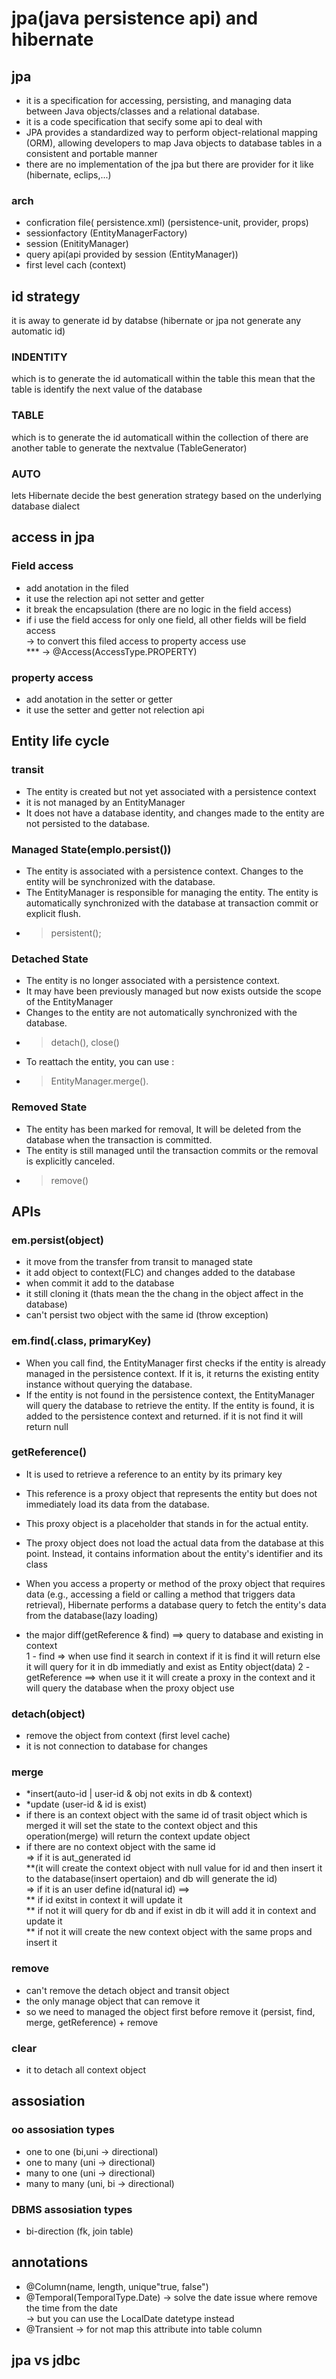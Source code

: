 # jpa(java persistence api) and hibernate

## jpa 
* it is a specification for accessing, persisting, and managing data between Java objects/classes and a relational database. 
* it is a code specification that secify some api to deal with
* JPA provides a standardized way to perform object-relational mapping (ORM), allowing developers to map Java objects to database tables in a consistent and portable manner
* there are no implementation of the jpa but there are provider for it like (hibernate, eclips,...)

### arch
* conficration file( persistence.xml) (persistence-unit, provider, props)
* sessionfactory (EntityManagerFactory)
* session (EnitityManager)
* query api(api provided by session (EntityManager))
* first level cach (context)

## id strategy 
 it is away to generate id by databse (hibernate or jpa not generate any automatic id)
### INDENTITY
 which is to generate the id automaticall within the table
this mean that the table is identify the next value of the database
### TABLE
 which is to generate the id automaticall within the collection of
 there are another table to generate the nextvalue (TableGenerator) 
### AUTO
 lets Hibernate decide the best generation strategy based on the underlying database dialect

## access in jpa
### Field access
* add anotation in the filed
* it use the relection api not setter and getter
* it break the encapsulation (there are no logic in the field access)
* if i use the field access for only one field, all other fields will be field access <br>
    -> to convert this filed access to  property access use<br> 
    *** -> @Access(AccessType.PROPERTY)

### property access
* add anotation in the setter or getter
* it use the setter and getter not relection api

## Entity life cycle
### transit 
* The entity is created but not yet associated with a persistence context 
* it is not managed by an EntityManager
* It does not have a database identity, and changes made to the entity are not persisted to the database.

### Managed State(emplo.persist())
*  The entity is associated with a persistence context. Changes to the entity will be synchronized with the database.
* The EntityManager is responsible for managing the entity. The entity is automatically synchronized with the database at transaction commit or explicit flush.
* >persistent();

### Detached State
* The entity is no longer associated with a persistence context. 
* It may have been previously managed but now exists outside the scope of the EntityManager
* Changes to the entity are not automatically synchronized with the database. 
* >detach(), close()
* To reattach the entity, you can use :  
* >EntityManager.merge().
### Removed State
* The entity has been marked for removal, It will be deleted from the database when the transaction is committed.
* The entity is still managed until the transaction commits or the removal is explicitly canceled.
* >remove()

## APIs
### em.persist(object)
* it move from the transfer from transit to managed state
* it add object to context(FLC) and changes added to the database
* when commit it add to the database
* it still cloning it (thats mean the the chang in the object affect in the database)
* can't persist two object with the same id (throw exception)

### em.find(.class, primaryKey)
* When you call find, the EntityManager first checks if the entity is already managed in the persistence context. If it is, it returns the existing entity instance without querying the database.
* If the entity is not found in the persistence context, the EntityManager will query the database to retrieve the entity. If the entity is found, it is added to the persistence context and returned. if it is not find it will return null

### getReference()
* It is used to retrieve a reference to an entity by its primary key
* This reference is a proxy object that represents the entity but does not immediately load its data from the database.
* This proxy object is a placeholder that stands in for the actual entity.
* The proxy object does not load the actual data from the database at this point. Instead, it contains information about the entity's identifier and its class
* When you access a property or method of the proxy object that requires data (e.g., accessing a field or calling a method that triggers data retrieval), Hibernate performs a database query to fetch the entity's data from the database(lazy loading)

* the major diff(getReference & find) ==> query to database and existing in context<br>
1 - find => when use find it search in context if it is find it will return else it will query for it in db immediatly and exist as Entity object(data)
2 - getReference ==> when use it it will create a proxy in the context and it will query the database when the proxy object use 

### detach(object) 
* remove the object from context (first level cache)
* it is not connection to database for changes

### merge 
* *insert(auto-id | user-id & obj not exits in db & context)
* *update (user-id & id is exist)
* if there is an context object with the same id of trasit object which is merged it will set the state to the context object and this operation(merge) will return the context update object
* if there are no context object with the same id <br>
 => if it is aut_generated id <br>
 **(it will create the context object with null value for id and then insert it to the database(insert opertaion) and db will generate the id)<br>
 => if it is an user define id(natural id) ==><br> 
 ** if id exitst in context it will update it<br>
 ** if not it will query for db and if exist in db it will add it in context and update it<br>
 ** if not it will create the new context object with the same props and insert it <br>


### remove 
* can't remove the detach object and transit object
* the only manage object that can remove it 
* so we need to managed the object first before remove it (persist, find, merge, getReference) + remove

### clear
* it to detach all context object 


## assosiation 
### oo assosiation types
* one to one (bi,uni -> directional)
* one to many (uni -> directional)
* many to one (uni -> directional) 
* many to many (uni, bi -> directional)


### DBMS assosiation types
* bi-direction (fk, join table)




## annotations
* @Column(name, length, unique"true, false")
* @Temporal(TemporalType.Date) -> solve the date issue where remove the time from the date<br>
 -> but you can use the LocalDate datetype instead
* @Transient -> for not map this attribute into table column

## jpa vs jdbc
